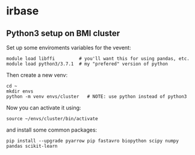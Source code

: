 # irbase

## Python3 setup on BMI cluster

Set up some enviroments variables for the vevent:

```
module load libffi         # you'll want this for using pandas, etc.
module load python3/3.7.1  # my "prefered" version of python
```

Then create a new venv:

```
cd ~
mkdir envs
python -m venv envs/cluster   # NOTE: use python instead of python3
```

Now you can activate it using:

```
source ~/envs/cluster/bin/activate
```

and install some common packages:

```
pip install --upgrade pyarrow pip fastavro biopython scipy numpy pandas scikit-learn
```
